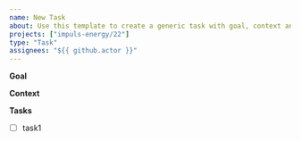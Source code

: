 ```yaml
---
name: New Task
about: Use this template to create a generic task with goal, context and sub-task list
projects: ["impuls-energy/22"]
type: "Task"
assignees: "${{ github.actor }}"
---
```


**Goal**

**Context**

**Tasks**
- [ ] task1
